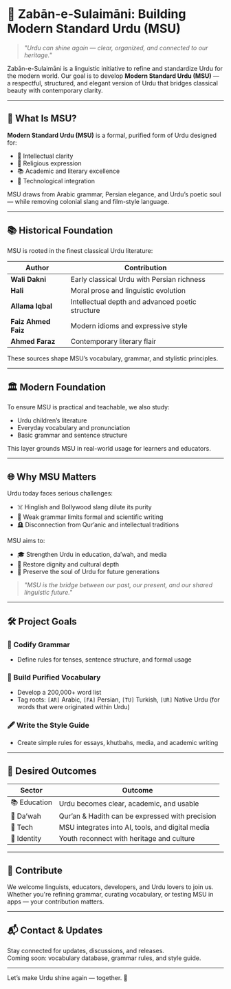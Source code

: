 # 🌟 Zabān-e-Sulaimāni: Building Modern Standard Urdu (MSU)

> _"Urdu can shine again — clear, organized, and connected to our heritage."_

Zabān-e-Sulaimāni is a linguistic initiative to refine and standardize Urdu for the modern world. Our goal is to develop **Modern Standard Urdu (MSU)** — a respectful, structured, and elegant version of Urdu that bridges classical beauty with contemporary clarity.

---

## 📌 What Is MSU?

**Modern Standard Urdu (MSU)** is a formal, purified form of Urdu designed for:

- 🧠 Intellectual clarity  
- 🕋 Religious expression  
- 📚 Academic and literary excellence  
- 🤖 Technological integration  

MSU draws from Arabic grammar, Persian elegance, and Urdu’s poetic soul — while removing colonial slang and film-style language.

---

## 📚 Historical Foundation

MSU is rooted in the finest classical Urdu literature:

| Author             | Contribution                                      |
|--------------------|---------------------------------------------------|
| **Wali Dakni**      | Early classical Urdu with Persian richness        |
| **Hali**            | Moral prose and linguistic evolution              |
| **Allama Iqbal**    | Intellectual depth and advanced poetic structure |
| **Faiz Ahmed Faiz** | Modern idioms and expressive style                |
| **Ahmed Faraz**     | Contemporary literary flair                       |

These sources shape MSU’s vocabulary, grammar, and stylistic principles.

---

## 🏛️ Modern Foundation

To ensure MSU is practical and teachable, we also study:

- Urdu children’s literature  
- Everyday vocabulary and pronunciation  
- Basic grammar and sentence structure  

This layer grounds MSU in real-world usage for learners and educators.

---

## 🌐 Why MSU Matters

Urdu today faces serious challenges:

- ☠️ Hinglish and Bollywood slang dilute its purity  
- 🧠 Weak grammar limits formal and scientific writing  
- 🪦 Disconnection from Qur’anic and intellectual traditions  

MSU aims to:

- 🎓 Strengthen Urdu in education, da’wah, and media  
- 🧬 Restore dignity and cultural depth  
- 📜 Preserve the soul of Urdu for future generations  

> _"MSU is the bridge between our past, our present, and our shared linguistic future."_

---

## 🛠️ Project Goals

### 📖 Codify Grammar  
- Define rules for tenses, sentence structure, and formal usage

### 📘 Build Purified Vocabulary  
- Develop a 200,000+ word list  
- Tag roots: `[AR]` Arabic, `[FA]` Persian, `[TU]` Turkish, `[UR]` Native Urdu (for words that were originated within Urdu)

### 🖋️ Write the Style Guide  
- Create simple rules for essays, khutbahs, media, and academic writing

---

## 🔮 Desired Outcomes

| Sector     | Outcome                                           |
|------------|---------------------------------------------------|
| 📚 Education | Urdu becomes clear, academic, and usable         |
| 🕋 Da’wah    | Qur’an & Hadith can be expressed with precision  |
| 🤖 Tech      | MSU integrates into AI, tools, and digital media |
| 🧠 Identity  | Youth reconnect with heritage and culture        |

---

## 🤝 Contribute

We welcome linguists, educators, developers, and Urdu lovers to join us. Whether you're refining grammar, curating vocabulary, or testing MSU in apps — your contribution matters.

---

## 📬 Contact & Updates

Stay connected for updates, discussions, and releases.  
Coming soon: vocabulary database, grammar rules, and style guide.

---

Let’s make Urdu shine again — together. 🌙
